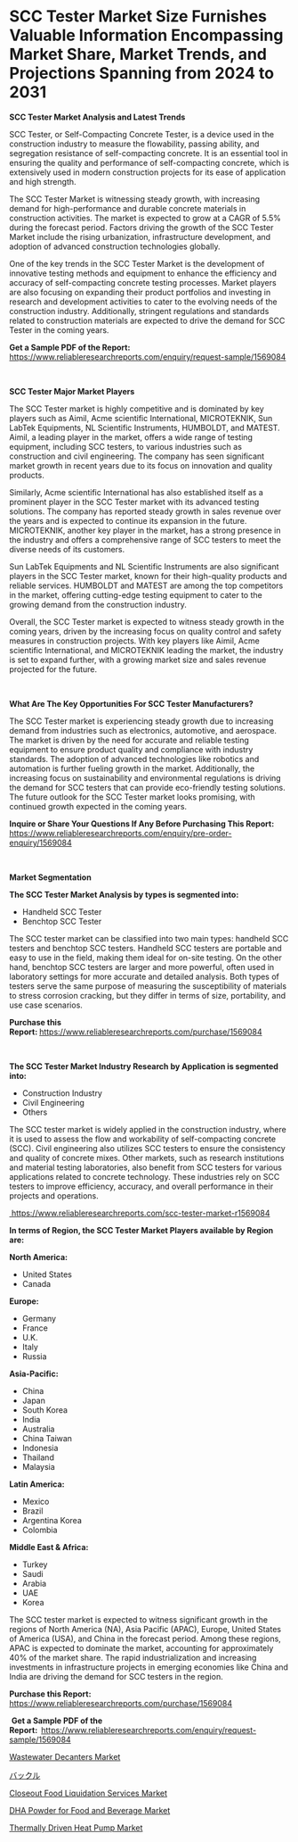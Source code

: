 <p><h1>SCC Tester Market Size Furnishes Valuable Information Encompassing Market Share, Market Trends, and Projections Spanning from 2024 to 2031</h1></p><p><strong>SCC Tester Market Analysis and Latest Trends</strong></p>
<p><p>SCC Tester, or Self-Compacting Concrete Tester, is a device used in the construction industry to measure the flowability, passing ability, and segregation resistance of self-compacting concrete. It is an essential tool in ensuring the quality and performance of self-compacting concrete, which is extensively used in modern construction projects for its ease of application and high strength.</p><p>The SCC Tester Market is witnessing steady growth, with increasing demand for high-performance and durable concrete materials in construction activities. The market is expected to grow at a CAGR of 5.5% during the forecast period. Factors driving the growth of the SCC Tester Market include the rising urbanization, infrastructure development, and adoption of advanced construction technologies globally.</p><p>One of the key trends in the SCC Tester Market is the development of innovative testing methods and equipment to enhance the efficiency and accuracy of self-compacting concrete testing processes. Market players are also focusing on expanding their product portfolios and investing in research and development activities to cater to the evolving needs of the construction industry. Additionally, stringent regulations and standards related to construction materials are expected to drive the demand for SCC Tester in the coming years.</p></p>
<p><strong>Get a Sample PDF of the Report:&nbsp;</strong> <a href="https://www.reliableresearchreports.com/enquiry/request-sample/1569084">https://www.reliableresearchreports.com/enquiry/request-sample/1569084</a></p>
<p>&nbsp;</p>
<p><strong>SCC Tester Major Market Players</strong></p>
<p><p>The SCC Tester market is highly competitive and is dominated by key players such as Aimil, Acme scientific International, MICROTEKNIK, Sun LabTek Equipments, NL Scientific Instruments, HUMBOLDT, and MATEST. Aimil, a leading player in the market, offers a wide range of testing equipment, including SCC testers, to various industries such as construction and civil engineering. The company has seen significant market growth in recent years due to its focus on innovation and quality products.</p><p>Similarly, Acme scientific International has also established itself as a prominent player in the SCC Tester market with its advanced testing solutions. The company has reported steady growth in sales revenue over the years and is expected to continue its expansion in the future. MICROTEKNIK, another key player in the market, has a strong presence in the industry and offers a comprehensive range of SCC testers to meet the diverse needs of its customers.</p><p>Sun LabTek Equipments and NL Scientific Instruments are also significant players in the SCC Tester market, known for their high-quality products and reliable services. HUMBOLDT and MATEST are among the top competitors in the market, offering cutting-edge testing equipment to cater to the growing demand from the construction industry.</p><p>Overall, the SCC Tester market is expected to witness steady growth in the coming years, driven by the increasing focus on quality control and safety measures in construction projects. With key players like Aimil, Acme scientific International, and MICROTEKNIK leading the market, the industry is set to expand further, with a growing market size and sales revenue projected for the future.</p></p>
<p>&nbsp;</p>
<p><strong>What Are The Key Opportunities For SCC Tester Manufacturers?</strong></p>
<p><p>The SCC Tester market is experiencing steady growth due to increasing demand from industries such as electronics, automotive, and aerospace. The market is driven by the need for accurate and reliable testing equipment to ensure product quality and compliance with industry standards. The adoption of advanced technologies like robotics and automation is further fueling growth in the market. Additionally, the increasing focus on sustainability and environmental regulations is driving the demand for SCC testers that can provide eco-friendly testing solutions. The future outlook for the SCC Tester market looks promising, with continued growth expected in the coming years.</p></p>
<p><strong>Inquire or Share Your Questions If Any Before Purchasing This Report:</strong> <a href="https://www.reliableresearchreports.com/enquiry/pre-order-enquiry/1569084">https://www.reliableresearchreports.com/enquiry/pre-order-enquiry/1569084</a></p>
<p>&nbsp;</p>
<p><strong>Market Segmentation</strong></p>
<p><strong>The SCC Tester Market Analysis by types is segmented into:</strong></p>
<p><ul><li>Handheld SCC Tester</li><li>Benchtop SCC Tester</li></ul></p>
<p><p>The SCC tester market can be classified into two main types: handheld SCC testers and benchtop SCC testers. Handheld SCC testers are portable and easy to use in the field, making them ideal for on-site testing. On the other hand, benchtop SCC testers are larger and more powerful, often used in laboratory settings for more accurate and detailed analysis. Both types of testers serve the same purpose of measuring the susceptibility of materials to stress corrosion cracking, but they differ in terms of size, portability, and use case scenarios.</p></p>
<p><strong>Purchase this Report:&nbsp;</strong><a href="https://www.reliableresearchreports.com/purchase/1569084">https://www.reliableresearchreports.com/purchase/1569084</a></p>
<p>&nbsp;</p>
<p><strong>The SCC Tester Market Industry Research by Application is segmented into:</strong></p>
<p><ul><li>Construction Industry</li><li>Civil Engineering</li><li>Others</li></ul></p>
<p><p>The SCC tester market is widely applied in the construction industry, where it is used to assess the flow and workability of self-compacting concrete (SCC). Civil engineering also utilizes SCC testers to ensure the consistency and quality of concrete mixes. Other markets, such as research institutions and material testing laboratories, also benefit from SCC testers for various applications related to concrete technology. These industries rely on SCC testers to improve efficiency, accuracy, and overall performance in their projects and operations.</p></p>
<p><a href="https://www.reliableresearchreports.com/scc-tester-market-r1569084">&nbsp;https://www.reliableresearchreports.com/scc-tester-market-r1569084</a></p>
<p><strong>In terms of Region, the SCC Tester Market Players available by Region are:</strong></p>
<p>
    <p> <strong> North America: </strong>
        <ul>
            <li>United States</li>
            <li>Canada</li>
        </ul>
        </p> 
    <p> <strong> Europe: </strong>
        <ul>
            <li>Germany</li>
            <li>France</li>
            <li>U.K.</li>
            <li>Italy</li>
            <li>Russia</li>
        </ul>
        </p> 
    <p> <strong> Asia-Pacific: </strong>
        <ul>
            <li>China</li>
            <li>Japan</li>
            <li>South Korea</li>
            <li>India</li>
            <li>Australia</li>
            <li>China Taiwan</li>
            <li>Indonesia</li>
            <li>Thailand</li>
            <li>Malaysia</li>
        </ul>
        </p> 
    <p> <strong> Latin America: </strong>
        <ul>
            <li>Mexico</li>
            <li>Brazil</li>
            <li>Argentina Korea</li>
            <li>Colombia</li>
        </ul>
        </p> 
    <p> <strong> Middle East & Africa: </strong>
        <ul>
            <li>Turkey</li>
            <li>Saudi</li>
            <li>Arabia</li>
            <li>UAE</li>
            <li>Korea</li>
        </ul>
    </p>
    </p>
<p><p>The SCC tester market is expected to witness significant growth in the regions of North America (NA), Asia Pacific (APAC), Europe, United States of America (USA), and China in the forecast period. Among these regions, APAC is expected to dominate the market, accounting for approximately 40% of the market share. The rapid industrialization and increasing investments in infrastructure projects in emerging economies like China and India are driving the demand for SCC testers in the region.</p></p>
<p><strong>Purchase this Report: </strong><a href="https://www.reliableresearchreports.com/purchase/1569084">https://www.reliableresearchreports.com/purchase/1569084</a></p>
<p>&nbsp;<strong>Get a Sample PDF of the Report:&nbsp;&nbsp;</strong><a href="https://www.reliableresearchreports.com/enquiry/request-sample/1569084">https://www.reliableresearchreports.com/enquiry/request-sample/1569084</a></p>
<p><strong></strong></p>
<p><p><a href="https://shimmer-gardenia-37a.notion.site/Wastewater-Decanters-Market-Research-Report-Its-History-and-Forecast-2024-to-2031-a72dac6884a34a71b6f4d5161a950f08">Wastewater Decanters Market</a></p><p><a href="https://github.com/Sophiaard2003/Market-Research-Report-List-1/blob/main/503017629980.md">バックル</a></p><p><a href="https://www.linkedin.com/pulse/closeout-food-liquidation-services-market-key-successful-business-td7ce?trackingId=DsWWSoB%2B63RgEdcQjt%2FYhw%3D%3D">Closeout Food Liquidation Services Market</a></p><p><a href="https://www.linkedin.com/pulse/dha-powder-food-beverage-market-size-cagr-trends-2024-2030-dataveil-zcbue?trackingId=i%2BN7jf1A3NVUlzWLQl6Lvg%3D%3D">DHA Powder for Food and Beverage Market</a></p><p><a href="https://view.publitas.com/reportprime-1/thermally-driven-heat-pump-market-research-report-its-history-and-forecast-2024-to-2031/">Thermally Driven Heat Pump Market</a></p></p>